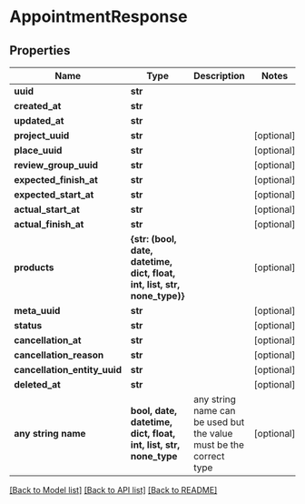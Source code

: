 # AppointmentResponse


## Properties
Name | Type | Description | Notes
------------ | ------------- | ------------- | -------------
**uuid** | **str** |  | 
**created_at** | **str** |  | 
**updated_at** | **str** |  | 
**project_uuid** | **str** |  | [optional] 
**place_uuid** | **str** |  | [optional] 
**review_group_uuid** | **str** |  | [optional] 
**expected_finish_at** | **str** |  | [optional] 
**expected_start_at** | **str** |  | [optional] 
**actual_start_at** | **str** |  | [optional] 
**actual_finish_at** | **str** |  | [optional] 
**products** | **{str: (bool, date, datetime, dict, float, int, list, str, none_type)}** |  | [optional] 
**meta_uuid** | **str** |  | [optional] 
**status** | **str** |  | [optional] 
**cancellation_at** | **str** |  | [optional] 
**cancellation_reason** | **str** |  | [optional] 
**cancellation_entity_uuid** | **str** |  | [optional] 
**deleted_at** | **str** |  | [optional] 
**any string name** | **bool, date, datetime, dict, float, int, list, str, none_type** | any string name can be used but the value must be the correct type | [optional]

[[Back to Model list]](../README.md#documentation-for-models) [[Back to API list]](../README.md#documentation-for-api-endpoints) [[Back to README]](../README.md)


